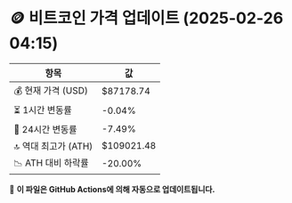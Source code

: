 # 🪙 비트코인 가격 업데이트 (2025-02-26 04:15)

| 항목                | 값 |
|--------------------|----------------|
| 💰 현재 가격 (USD) | $87178.74 |
| ⏳ 1시간 변동률    | -0.04% |
| 📆 24시간 변동률   | -7.49% |
| 🔝 역대 최고가 (ATH) | $109021.48 |
| 📉 ATH 대비 하락률 | -20.00% |

🔄 **이 파일은 GitHub Actions에 의해 자동으로 업데이트됩니다.**
